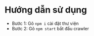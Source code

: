 # Hướng dẫn sử dụng

- Bước 1: Gõ `npm i` cài đặt thư viện
- Bước 2: Gõ `npm start` bắt đầu crawler
